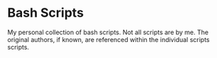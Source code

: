 # Bash Scripts

My personal collection of bash scripts.
Not all scripts are by me. The original authors, if known, are referenced within the individual scripts scripts.
